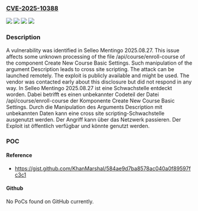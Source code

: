 ### [CVE-2025-10388](https://cve.mitre.org/cgi-bin/cvename.cgi?name=CVE-2025-10388)
![](https://img.shields.io/static/v1?label=Product&message=Mentingo&color=blue)
![](https://img.shields.io/static/v1?label=Version&message=2025.08.27%20&color=brightgreen)
![](https://img.shields.io/static/v1?label=Vulnerability&message=Code%20Injection&color=brightgreen)
![](https://img.shields.io/static/v1?label=Vulnerability&message=Cross%20Site%20Scripting&color=brightgreen)

### Description

A vulnerability was identified in Selleo Mentingo 2025.08.27. This issue affects some unknown processing of the file /api/course/enroll-course of the component Create New Course Basic Settings. Such manipulation of the argument Description leads to cross site scripting. The attack can be launched remotely. The exploit is publicly available and might be used. The vendor was contacted early about this disclosure but did not respond in any way.
In Selleo Mentingo 2025.08.27 ist eine Schwachstelle entdeckt worden. Dabei betrifft es einen unbekannter Codeteil der Datei /api/course/enroll-course der Komponente Create New Course Basic Settings. Durch die Manipulation des Arguments Description mit unbekannten Daten kann eine cross site scripting-Schwachstelle ausgenutzt werden. Der Angriff kann über das Netzwerk passieren. Der Exploit ist öffentlich verfügbar und könnte genutzt werden.

### POC

#### Reference
- https://gist.github.com/KhanMarshaI/584ae9d7ba8578ac040a0f89597fc3c1

#### Github
No PoCs found on GitHub currently.

